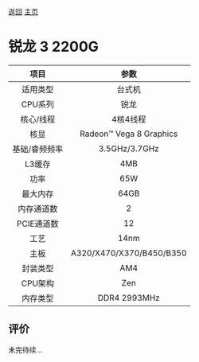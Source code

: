 [返回](../../../)  [主页](https://github.com/93Alliance/diy-pc/)

# 锐龙 3 2200G

| 项目 | 参数 |
| :------: | :------: |
|适用类型 | 台式机|
|CPU系列| 锐龙 |
|核心/线程| 4核4线程|
|核显| Radeon™ Vega 8 Graphics |
|基础/睿频频率 |3.5GHz/3.7GHz|
| L3缓存| 4MB|
|功率| 65W |
|最大内存| 64GB |
|内存通道数| 2 |
|PCIE通道数| 12 |
|工艺|14nm |
|主板| A320/X470/X370/B450/B350 |
|封装类型| AM4 |
|CPU架构|  Zen  |
|内存类型| DDR4 2993MHz |

## 评价

 未完待续...
